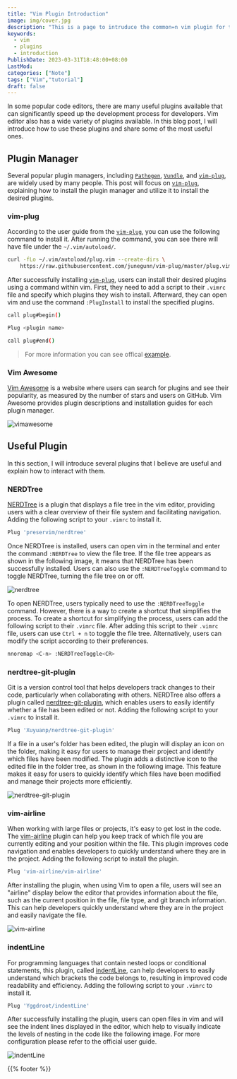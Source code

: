 ```yaml
---
title: "Vim Plugin Introduction"
image: img/cover.jpg
description: "This is a page to intruduce the common=n vim plugin for the software developer."
keywords:
  - vim
  - plugins
  - introduction
PublishDate: 2023-03-31T18:48:00+08:00
LastMod: 
categories: ["Note"]
tags: ["Vim","tutorial"]
draft: false
---
```


In some popular code editors, there are many useful plugins available that can significantly speed up the development process for developers. Vim editor also has a wide variety of plugins available. In this blog post, I will introduce how to use these plugins and share some of the most useful ones.

## Plugin Manager

Several popular plugin managers, including [`Pathogen`](https://github.com/tpope/vim-pathogen), [`Vundle`](https://github.com/VundleVim/Vundle.vim), and [`vim-plug`](https://github.com/junegunn/vim-plug), are widely used by many people. This post will focus on [`vim-plug`](https://github.com/junegunn/vim-plug), explaining how to install the plugin manager and utilize it to install the desired plugins.

### vim-plug

According to the user guide from the [`vim-plug`](https://github.com/junegunn/vim-plug), you can use the following command to install it. After running the command, you can see there will have file under the `~/.vim/autoload/`.

```bash
curl -fLo ~/.vim/autoload/plug.vim --create-dirs \
    https://raw.githubusercontent.com/junegunn/vim-plug/master/plug.vim
```

After successfully installing [`vim-plug`](https://github.com/junegunn/vim-plug), users can install their desired plugins using a command within vim. First, they need to add a script to their `.vimrc` file and specify which plugins they wish to install. Afterward, they can open vim and use the command `:PlugInstall` to install the specified plugins.

```bash
call plug#begin()

Plug <plugin name>

call plug#end()
```

> For more information you can see offical [example](https://github.com/junegunn/vim-plug#example).

### Vim Awesome

[Vim Awesome](https://vimawesome.com/) is a website where users can search for plugins and see their popularity, as measured by the number of stars and users on GitHub. Vim Awesome provides plugin descriptions and installation guides for each plugin manager.

![vimawesome](img/vimawesome.jpg)

## Useful Plugin

In this section, I will introduce several plugins that I believe are useful and explain how to interact with them.

### NERDTree

[NERDTree](https://github.com/preservim/nerdtree) is a plugin that displays a file tree in the vim editor, providing users with a clear overview of their file system and facilitating navigation. Adding the following script to your `.vimrc` to install it.

```bash
Plug 'preservim/nerdtree'
```

Once NERDTree is installed, users can open vim in the terminal and enter the command `:NERDTree` to view the file tree. If the file tree appears as shown in the following image, it means that NERDTree has been successfully installed. Users can also use the `:NERDTreeToggle` command to toggle NERDTree, turning the file tree on or off.

![nerdtree](img/nerdtree.jpg)

To open NERDTree, users typically need to use the `:NERDTreeToggle` command. However, there is a way to create a shortcut that simplifies the process. To create a shortcut for simplifying the process, users can add the following script to their `.vimrc` file. After adding this script to their `.vimrc` file, users can use `Ctrl + n` to toggle the file tree. Alternatively, users can modify the script according to their preferences.

```bash
nnoremap <C-n> :NERDTreeToggle<CR>
```

### nerdtree-git-plugin

Git is a version control tool that helps developers track changes to their code, particularly when collaborating with others. NERDTree also offers a plugin called [nerdtree-git-plugin](https://github.com/Xuyuanp/nerdtree-git-plugin), which enables users to easily identify whether a file has been edited or not. Adding the following script to your `.vimrc` to install it.

```bash
Plug 'Xuyuanp/nerdtree-git-plugin'
```

If a file in a user's folder has been edited, the plugin will display an icon on the folder, making it easy for users to manage their project and identify which files have been modified. The plugin adds a distinctive icon to the edited file in the folder tree, as shown in the following image. This feature makes it easy for users to quickly identify which files have been modified and manage their projects more efficiently.

![nerdtree-git-plugin](img/nerdtree-git-plugin.jpg)

### vim-airline

When working with large files or projects, it's easy to get lost in the code. The [vim-airline](https://github.com/vim-airline/vim-airline) plugin can help you keep track of which file you are currently editing and your position within the file. This plugin improves code navigation and enables developers to quickly understand where they are in the project. Adding the following script to install the plugin.

```bash
Plug 'vim-airline/vim-airline'
```

After installing the plugin, when using Vim to open a file, users will see an "airline" display below the editor that provides information about the file, such as the current position in the file, file type, and git branch information. This can help developers quickly understand where they are in the project and easily navigate the file.

![vim-airline](img/vim-airline.jpg)

### indentLine

For programming languages that contain nested loops or conditional statements, this plugin, called [indentLine](https://github.com/Yggdroot/indentLine), can help developers to easily understand which brackets the code belongs to, resulting in improved code readability and efficiency. Adding the following script to your `.vimrc` to install it.

```bash
Plug 'Yggdroot/indentLine'
```

After successfully installing the plugin, users can open files in vim and will see the indent lines displayed in the editor, which help to visually indicate the levels of nesting in the code like the following image. For more configuration please refer to the official user guide.

![indentLine](img/indentLine.jpg)

{{% footer %}}

